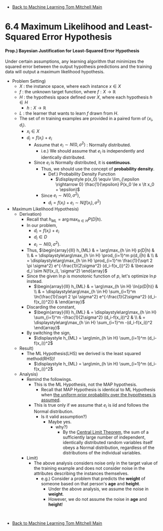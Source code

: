 * [Back to Machine Learning Tom Mitchell Main](../../main.md)

# 6.4 Maximum Likelihood and Least-Squared Error Hypothesis

#### Prop.) Bayesian Justification for Least-Squared Error Hypothesis
Under certain assumptions, any learning algorithm that minimizes the squared error between the output hypothesis predictions and the training data will output a maximum likelihood hypothesis.

- Problem Setting)
  - $`X`$ : the instance space, where each instance $`x \in X`$
  - $`f`$ : the unknown target function, where $`f : X \rightarrow \mathbb{R}`$
  - $`H`$ : the hypothesis space defined over $`X`$, where each hypothesis $`h \in H`$
    - $`h : X \rightarrow \mathbb{R}`$
  - $`L`$ : the learner that wants to learn $`f`$ drawn from $H$.
  - The set of $m$ training examples are provided in a paired form of $`\langle x_i, d_i \rangle`$.
    - $`x_i \in X`$
    - $`d_i = f(x_i) + e_i`$
      - Assume that $`e_i \sim N(0, \sigma^2)`$ : Normally distributed.
        - i.e.) We should assume that $`e_i`$ is independently and identically distributed.
      - Since $`e_i`$ is Normally distributed, it is **continuous**.
        - Thus, we should use the concept of **probability density**.
          - Def.) Probability Density Function
            - $`\displaystyle p(x_0) \equiv \lim_{\epsilon \rightarrow 0} \frac{1}{\epsilon} P(x_0 \le x \lt x_0 + \epsilon)`$
        - Since $`e_i \sim N(0, \sigma^2)`$, 
          - $`d_i = f(x_i) + e_i \sim N(f(x_i), \sigma^2)`$
- Maximum Likelihood Hypothesis)
  - Derivation)
    - Recall that $`h_{ML} = \arg\max_{h \in H} P(D|h)`$.
    - In our problem, 
      - $`d_i = f(x_i) + e_i`$ 
      - $`d_i \in D`$
      - $`e_i \sim N(0, \sigma^2)`$.
    - Thus, $`\begin{array}{lll} h_{ML} & = \arg\max_{h \in H} p(D|h) & \\ 
    & = \displaystyle\arg\max_{h \in H} \prod_{i=1}^m p(d_i|h) & \\ 
    & = \displaystyle\arg\max_{h \in H} \prod_{i=1}^m \frac{1}{\sqrt 2 \pi \sigma^2} e^{-\frac{1}{2\sigma^2} (d_i-f(x_i))^2} & \because d_i \sim N(f(x_i), \sigma^2) \end{array}`$
    - Since the given $`\ln{p}`$ is monotonic function of $p$, let's optimize $`\ln{p}`$ instead.
      - $`\begin{array}{lll} h_{ML} & = \arg\max_{h \in H} \ln{p(D|h)} & \\ & = \displaystyle\arg\max_{h \in H} \sum_{i=1}^m \ln{\frac{1}{\sqrt 2 \pi \sigma^2} e^{-\frac{1}{2\sigma^2} (d_i-f(x_i))^2}} &  \end{array}`$
    - Discarding the constant,
      - $`\begin{array}{lll} h_{ML} & = \displaystyle\arg\max_{h \in H} \sum_{i=1}^m -\frac{1}{2\sigma^2} (d_i-f(x_i))^2 & \\ & = \displaystyle\arg\max_{h \in H} \sum_{i=1}^m -(d_i-f(x_i))^2  \end{array}`$
    - By switching the sign,
      - $`\displaystyle h_{ML} = \arg\min_{h \in H} \sum_{i=1}^m (d_i-f(x_i))^2`$
  - Result)
    - The ML Hypothesis(LHS) we derived is the least squared method(RHS)!
      - $`\displaystyle h_{ML} = \arg\min_{h \in H} \sum_{i=1}^m (d_i-f(x_i))^2`$
  - Analysis)
    - Remind the followings.
      - This is the ML Hypothesis, not the MAP hypothesis.
        - Recall that MAP Hypothesis is identical to ML Hypothesis when [the uniform prior probability over the hypotheses is assumed](../03/note.md#desc).
      - This is true only if we assume that $e_i$ is iid and follows the Normal distribution.
        - Is it valid assumption?)
          - Maybe yes.
            - why?)
              - By the [Central Limit Theorem](../../ch05/03/note.md#concept-the-central-limit-theorem), the sum of a sufficiently large number of independent, identically distributed random variables itself obeys a Normal distribution, regardless of the distributions of the individual variables. 
    - Limit)
      - The above analysis considers noise only in the target value of the training example and does not consider noise in the attributes describing the instances themselves.
        - e.g.) Consider a problem that predicts the **weight** of someone based on that person's **age** and **height**.
          - Under the above analysis, we assume the noise in **weight**.
          - However, we do not assume the noise in **age** and **height**!











<br>

* [Back to Machine Learning Tom Mitchell Main](../../main.md)